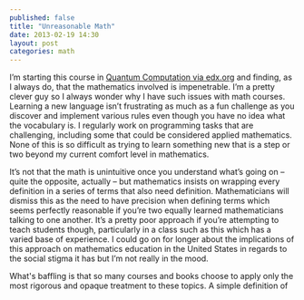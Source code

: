 ```yaml
---
published: false
title: "Unreasonable Math"
date: 2013-02-19 14:30
layout: post
categories: math
---
```

I’m starting this course in [Quantum Computation via edx.org](https://www.edx.org/courses/BerkeleyX/CS191x/2013_Spring/about) and finding, as I always do, that the mathematics involved is impenetrable. I’m a pretty clever guy so I always wonder why I have such issues with math courses. Learning a new language isn’t frustrating as much as a fun challenge as you discover and implement various rules even though you have no idea what the vocabulary is. I regularly work on programming tasks that are challenging, including some that could be considered applied mathematics. None of this is so difficult as trying to learn something new that is a step or two beyond my current comfort level in mathematics.

It’s not that the math is unintuitive once you understand what’s going on – quite the opposite, actually – but mathematics insists on wrapping every definition in a series of terms that also need definition. Mathematicians will dismiss this as the need to have precision when defining terms which seems perfectly reasonable if you’re two equally learned mathematicians talking to one another. It’s a pretty poor approach if you’re attempting to teach students though, particularly in a class such as this which has a varied base of experience. I could go on for longer about the implications of this approach on mathematics education in the United States in regards to the social stigma it has but I’m not really in the mood.

What's baffling is that so many courses and books choose to apply only the most rigorous and opaque treatment to these topics. A simple definition of